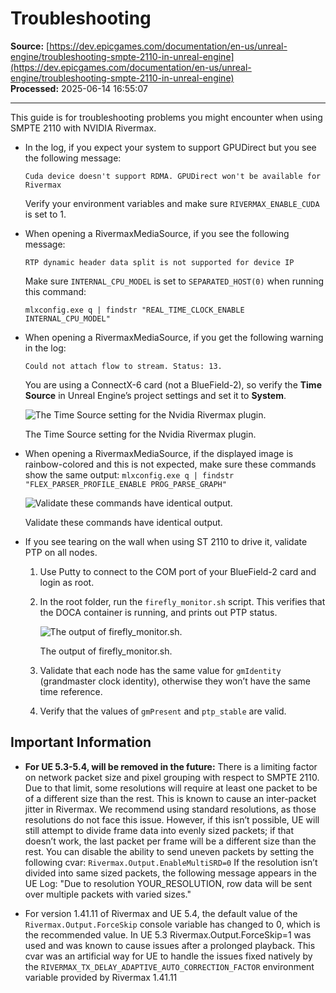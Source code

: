 # Troubleshooting

**Source:** [https://dev.epicgames.com/documentation/en-us/unreal-engine/troubleshooting-smpte-2110-in-unreal-engine](https://dev.epicgames.com/documentation/en-us/unreal-engine/troubleshooting-smpte-2110-in-unreal-engine)  
**Processed:** 2025-06-14 16:55:07

---

This guide is for troubleshooting problems you might encounter when using SMPTE 2110 with NVIDIA Rivermax.

-   In the log, if you expect your system to support GPUDirect but you see the following message:
    
    `Cuda device doesn't support RDMA. GPUDirect won't be available for Rivermax`
    
    Verify your environment variables and make sure `RIVERMAX_ENABLE_CUDA` is set to 1.
    
-   When opening a RivermaxMediaSource, if you see the following message:
    
    `RTP dynamic header data split is not supported for device IP`
    
    Make sure `INTERNAL_CPU_MODEL` is set to `SEPARATED_HOST(0)` when running this command:
    
    `mlxconfig.exe q | findstr "REAL_TIME_CLOCK_ENABLE INTERNAL_CPU_MODEL"`
    
-   When opening a RivermaxMediaSource, if you get the following warning in the log:
    
    `Could not attach flow to stream. Status: 13.`
    
    You are using a ConnectX-6 card (not a BlueField-2), so verify the **Time Source** in Unreal Engine’s project settings and set it to **System**.
    
    ![The Time Source setting for the Nvidia Rivermax plugin.](https://d1iv7db44yhgxn.cloudfront.net/documentation/images/97b6a5d6-d1f0-4153-b8ce-3af18460cef3/image_0.png)
    
    The Time Source setting for the Nvidia Rivermax plugin.
    
-   When opening a RivermaxMediaSource, if the displayed image is rainbow-colored and this is not expected, make sure these commands show the same output: `mlxconfig.exe q | findstr "FLEX_PARSER_PROFILE_ENABLE PROG_PARSE_GRAPH"`
    
    ![Validate these commands have identical output.](https://d1iv7db44yhgxn.cloudfront.net/documentation/images/336aa985-f3e9-4b3c-a25a-b59df13310bb/image_1.png)
    
    Validate these commands have identical output.
    
-   If you see tearing on the wall when using ST 2110 to drive it, validate PTP on all nodes.
    
    1.  Use Putty to connect to the COM port of your BlueField-2 card and login as root.
        
    2.  In the root folder, run the `firefly_monitor.sh` script. This verifies that the DOCA container is running, and prints out PTP status.
        
        ![The output of firefly_monitor.sh.](https://d1iv7db44yhgxn.cloudfront.net/documentation/images/1f40e953-7b7e-4001-8935-c03e6aa95ae0/image_2.png)
        
        The output of firefly\_monitor.sh.
        
    3.  Validate that each node has the same value for `gmIdentity` (grandmaster clock identity), otherwise they won’t have the same time reference.
        
    4.  Verify that the values of `gmPresent` and `ptp_stable` are valid.
        

## Important Information

-   **For UE 5.3-5.4, will be removed in the future:** There is a limiting factor on network packet size and pixel grouping with respect to SMPTE 2110. Due to that limit, some resolutions will require at least one packet to be of a different size than the rest. This is known to cause an inter-packet jitter in Rivermax. We recommend using standard resolutions, as those resolutions do not face this issue. However, if this isn’t possible, UE will still attempt to divide frame data into evenly sized packets; if that doesn’t work, the last packet per frame will be a different size than the rest. You can disable the ability to send uneven packets by setting the following cvar: `Rivermax.Output.EnableMultiSRD=0` If the resolution isn’t divided into same sized packets, the following message appears in the UE Log: "Due to resolution YOUR\_RESOLUTION, row data will be sent over multiple packets with varied sizes."
    
-   For version 1.41.11 of Rivermax and UE 5.4, the default value of the `Rivermax.Output.ForceSkip` console variable has changed to 0, which is the recommended value. In UE 5.3 Rivermax.Output.ForceSkip=1 was used and was known to cause issues after a prolonged playback. This cvar was an artificial way for UE to handle the issues fixed natively by the `RIVERMAX_TX_DELAY_ADAPTIVE_AUTO_CORRECTION_FACTOR` environment variable provided by Rivermax 1.41.11